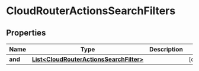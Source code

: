 

# CloudRouterActionsSearchFilters


## Properties

| Name | Type | Description | Notes |
|------------ | ------------- | ------------- | -------------|
|**and** | [**List&lt;CloudRouterActionsSearchFilter&gt;**](CloudRouterActionsSearchFilter.md) |  |  [optional] |



